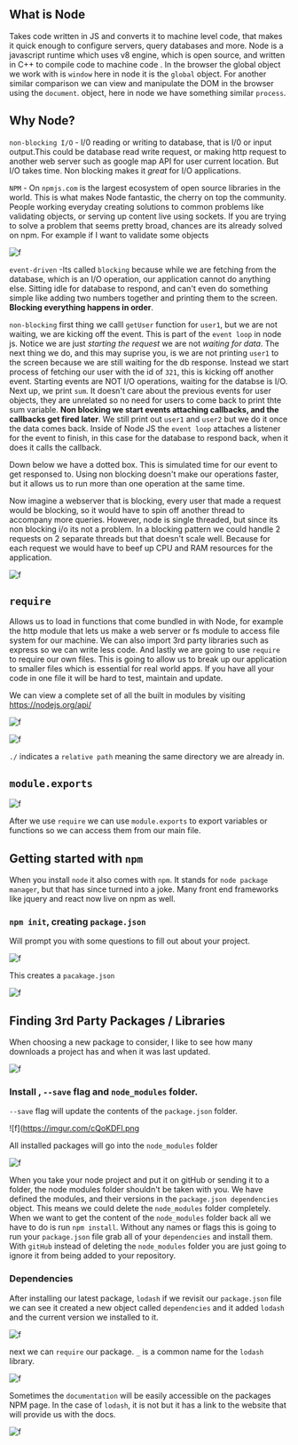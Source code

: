 ## What is Node

Takes code written in JS and converts it to machine level code, that makes it quick enough to configure servers, query databases and more. Node is a javascript runtime which uses v8 engine, which is open source, and written in C++ to compile code to machine code . In the browser the global object we work with is `window` here in node it is the `global` object. For another similar comparison we can view and manipulate the DOM in the browser using the `document`. object, here in node we have something similar `process`. 

## Why Node?

`non-blocking I/O` - I/0 reading or writing to database, that is I/0 or input output.This could be database read write request, or making http request to another web server such as google map API for user current location. But I/O takes time. Non blocking makes it *great* for I/O applications. 

`NPM` - On `npmjs.com` is the largest ecosystem of open source libraries in the world. This is what makes Node fantastic, the cherry on top the community. People working everyday creating solutions to common problems like validating objects, or serving up content live using sockets. If you are trying to solve a problem that seems pretty broad, chances are its already solved on npm. For example if I want to validate some objects 

![f](https://imgur.com/R5qdHqJ.png)

`event-driven` -Its called `blocking` because while we are fetching from the database, which is an I/O operation, our application cannot do anything else. Sitting idle for database to respond, and can't even do something simple like adding two numbers together and printing them to the screen. **Blocking everything happens in order**. 

`non-blocking` first thing we calll `getUser` function for `user1`, but we are not waiting, we are kicking off the event. This is part of the `event loop` in node js. Notice we are just *starting the request* we are not *waiting for data*. The next thing we do, and this may suprise you, is we are not printing `user1` to the screen because we are still waiting for the db response. Instead we start process of fetching our user with the id of `321`, this is kicking off another event. Starting events are NOT I/O operations, waiting for the databse is I/O. Next up, we print `sum`. It doesn't care about the previous events for user objects, they are unrelated so no need for users to come back to print thte sum variable. **Non blocking we start events attaching callbacks, and the callbacks get fired later**. We still print out `user1` and `user2` but we do it once the data comes back. Inside of Node JS the `event loop` attaches a listener for the event to finish, in this case for the database to respond back, when it does it calls the callback. 

Down below we have a dotted box. This is simulated time for our event to get responsed to. Using non blocking doesn't make our operations faster, but it allows us to run more than one operation at the same time. 

Now imagine a webserver that is blocking, every user that made a request would be blocking, so it would have to spin off another thread to accompany more queries. However, node is single threaded, but since its non blocking i/o its not a problem. In a blocking pattern we could handle 2 requests on 2 separate threads but that doesn't scale well. Because for each request we would have to beef up CPU and RAM resources for the application. 

![f](https://imgur.com/nZLWstN.png)

## `require`

Allows us to load in functions that come bundled in with Node, for example the http module that lets us make a web server or fs module to access file system for our machine. We can also import 3rd party libraries such as express so we can write less code. And lastly we are going to use `require` to require our own files. This is going to allow us to break up our application to smaller files which is essential for real world apps. If you have all your code in one file it will be hard to test, maintain and update.

We can view a complete set of all the built in modules by visiting https://nodejs.org/api/

![f](https://imgur.com/GWZBSpe.png)

![f](https://imgur.com/cGSrPGq.png)

`./` indicates a `relative path` meaning the same directory we are already in. 

## `module.exports` 

![f](https://imgur.com/6rpfuQg.png)

After we use `require` we can use `module.exports` to export variables or functions so we can access them from our main file.


## Getting started with `npm`

When you install `node` it also comes with `npm`. It stands for `node package manager`, but that has since turned into a joke. Many front end frameworks like jquery and react now live on npm as well. 

### `npm init`, creating `package.json`

Will prompt you with some questions to fill out about your project.

![f](https://imgur.com/xplDlDa.png)

This creates a `pacakage.json` 

![f](https://imgur.com/a/7vqV6.png)

## Finding 3rd Party Packages / Libraries

When choosing a new package to consider, I like to see how many downloads a project has and when it was last updated.

![f](https://imgur.com/aJ4HngP.png)

### Install , `--save` flag and `node_modules` folder.

`--save` flag will update the contents of the `package.json` folder.

![f](https://imgur.com/cQoKDFl.png

All installed packages will go into the `node_modules` folder 

![f](https://imgur.com/lsVMsVf.png)

When you take your node project and put it on gitHub or sending it to a folder, the node modules folder shouldn't be taken with you. We have defined the modules, and their versions in the `package.json dependencies` object. This means we could delete the `node_modules` folder completely. When we want to get the content of the `node_modules` folder back all we have to do is run `npm install`. Without any names or flags this is going to run your `package.json` file grab all of your `dependencies` and install them. With `gitHub` instead of deleting the `node_modules` folder you are just going to ignore it from being added to your repository. 

### Dependencies 

After installing our latest package, `lodash` if we revisit our `package.json` file we can see it created a new object called `dependencies` and it added `lodash` and the current version we installed to it.

![f](https://imgur.com/7BK8PiK.png)

next we can `require` our package. `_` is a common name for the `lodash` library. 

![f](https://imgur.com/FqtxLIB.png)

Sometimes the `documentation` will be easily accessible on the packages NPM page. In the case of `lodash`, it is not but it has a link to the website that will provide us with the docs.

![f](https://imgur.com/xujezlK.png)

